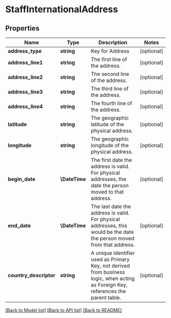 # StaffInternationalAddress

## Properties
Name | Type | Description | Notes
------------ | ------------- | ------------- | -------------
**address_type** | **string** | Key for Address | [optional] 
**address_line1** | **string** | The first line of the address. | [optional] 
**address_line2** | **string** | The second line of the address. | [optional] 
**address_line3** | **string** | The third line of the address. | [optional] 
**address_line4** | **string** | The fourth line of the address. | [optional] 
**latitude** | **string** | The geographic latitude of the physical address. | [optional] 
**longitude** | **string** | The geographic longitude of the physical address. | [optional] 
**begin_date** | **\\DateTime** | The first date the address is valid. For physical addresses, the date the person moved to that address. | [optional] 
**end_date** | **\\DateTime** | The last date the address is valid. For physical addresses, this would be the date the person moved from that address. | [optional] 
**country_descriptor** | **string** | A unique identifier used as Primary Key, not derived from business logic, when acting as Foreign Key, references the parent table. | [optional] 

[[Back to Model list]](../README.md#documentation-for-models) [[Back to API list]](../README.md#documentation-for-api-endpoints) [[Back to README]](../README.md)



